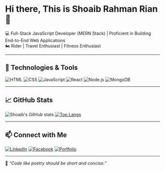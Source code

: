 # Hi there, This is Shoaib Rahman Rian 👋
  
💻 Full-Stack JavaScript Developer (MERN Stack) | Proficient in Building End-to-End Web Applications <br>
🏍️ Rider | Travel Enthusiast | Fitness Enthusiast

---

## 🧰 Technologies & Tools
![HTML](https://img.shields.io/badge/-HTML5-E34F26?logo=html5&logoColor=fff)
![CSS](https://img.shields.io/badge/-CSS3-1572B6?logo=css3)
![JavaScript](https://img.shields.io/badge/-JavaScript-F7DF1E?logo=javascript&logoColor=black)
![React](https://img.shields.io/badge/-React-61DAFB?logo=react&logoColor=000)
![Node.js](https://img.shields.io/badge/-Node.js-339933?logo=node.js&logoColor=fff)
![MongoDB](https://img.shields.io/badge/-MongoDB-47A248?logo=mongodb&logoColor=white)

---

## 📈 GitHub Stats
![Shoaib's GitHub stats](https://github-readme-stats.vercel.app/api?username=shoaibrian&show_icons=true&theme=tokyonight)
[![Top Langs](https://github-readme-stats.vercel.app/api/top-langs/?username=shoaibrian&layout=compact&theme=tokyonight)](https://github.com/anuraghazra/github-readme-stats)

---

## 📫 Connect with Me
[![LinkedIn](https://img.shields.io/badge/-LinkedIn-blue?style=flat&logo=linkedin&logoColor=white)](https://linkedin.com/in/yourprofile)
[![Facebook](https://img.shields.io/badge/-Facebook-1877F2?style=flat&logo=facebook&logoColor=white)](https://facebook.com/yourprofile)
[![Portfolio](https://img.shields.io/badge/-Portfolio-black?style=flat&logo=github&logoColor=white)](https://yourportfolio.com)

---

🧠 _“Code like poetry should be short and concise.”_  
